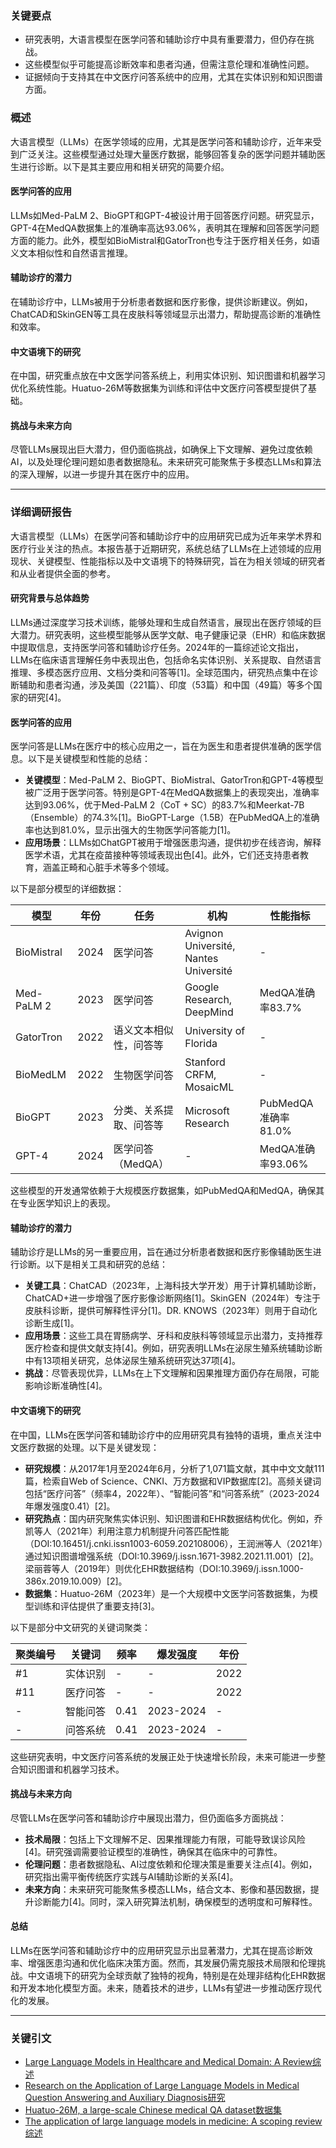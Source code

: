 ### 关键要点
- 研究表明，大语言模型在医学问答和辅助诊疗中具有重要潜力，但仍存在挑战。
- 这些模型似乎可能提高诊断效率和患者沟通，但需注意伦理和准确性问题。
- 证据倾向于支持其在中文医疗问答系统中的应用，尤其在实体识别和知识图谱方面。

### 概述
大语言模型（LLMs）在医学领域的应用，尤其是医学问答和辅助诊疗，近年来受到广泛关注。这些模型通过处理大量医疗数据，能够回答复杂的医学问题并辅助医生进行诊断。以下是其主要应用和相关研究的简要介绍。

#### 医学问答的应用
LLMs如Med-PaLM 2、BioGPT和GPT-4被设计用于回答医疗问题。研究显示，GPT-4在MedQA数据集上的准确率高达93.06%，表明其在理解和回答医学问题方面的能力。此外，模型如BioMistral和GatorTron也专注于医疗相关任务，如语义文本相似性和自然语言推理。

#### 辅助诊疗的潜力
在辅助诊疗中，LLMs被用于分析患者数据和医疗影像，提供诊断建议。例如，ChatCAD和SkinGEN等工具在皮肤科等领域显示出潜力，帮助提高诊断的准确性和效率。

#### 中文语境下的研究
在中国，研究重点放在中文医学问答系统上，利用实体识别、知识图谱和机器学习优化系统性能。Huatuo-26M等数据集为训练和评估中文医疗问答模型提供了基础。

#### 挑战与未来方向
尽管LLMs展现出巨大潜力，但仍面临挑战，如确保上下文理解、避免过度依赖AI，以及处理伦理问题如患者数据隐私。未来研究可能聚焦于多模态LLMs和算法的深入理解，以进一步提升其在医疗中的应用。

---

### 详细调研报告

大语言模型（LLMs）在医学问答和辅助诊疗中的应用研究已成为近年来学术界和医疗行业关注的热点。本报告基于近期研究，系统总结了LLMs在上述领域的应用现状、关键模型、性能指标以及中文语境下的特殊研究，旨在为相关领域的研究者和从业者提供全面的参考。

#### 研究背景与总体趋势
LLMs通过深度学习技术训练，能够处理和生成自然语言，展现出在医疗领域的巨大潜力。研究表明，这些模型能够从医学文献、电子健康记录（EHR）和临床数据中提取信息，支持医学问答和辅助诊疗任务。2024年的一篇综述论文指出，LLMs在临床语言理解任务中表现出色，包括命名实体识别、关系提取、自然语言推理、多模态医疗应用、文档分类和问答等[1]。全球范围内，研究热点集中在诊断辅助和患者沟通，涉及美国（221篇）、印度（53篇）和中国（49篇）等多个国家的研究[4]。

#### 医学问答的应用
医学问答是LLMs在医疗中的核心应用之一，旨在为医生和患者提供准确的医学信息。以下是关键模型和性能的总结：

- **关键模型**：Med-PaLM 2、BioGPT、BioMistral、GatorTron和GPT-4等模型被广泛用于医学问答。特别是GPT-4在MedQA数据集上的表现突出，准确率达到93.06%，优于Med-PaLM 2（CoT + SC）的83.7%和Meerkat-7B（Ensemble）的74.3%[1]。BioGPT-Large（1.5B）在PubMedQA上的准确率也达到81.0%，显示出强大的生物医学问答能力[1]。
- **应用场景**：LLMs如ChatGPT被用于增强医患沟通，提供初步在线咨询，解释医学术语，尤其在疫苗接种等领域表现出色[4]。此外，它们还支持患者教育，涵盖正畸和心脏手术等多个领域。

以下是部分模型的详细数据：

| **模型**               | **年份** | **任务**                     | **机构**                     | **性能指标**                  |
|-------------------------|----------|------------------------------|-------------------------------------|-------------------------------|
| BioMistral             | 2024     | 医学问答                     | Avignon Université, Nantes Université | -                             |
| Med-PaLM 2             | 2023     | 医学问答                     | Google Research, DeepMind           | MedQA准确率83.7%             |
| GatorTron              | 2022     | 语义文本相似性，问答等        | University of Florida               | -                             |
| BioMedLM               | 2022     | 生物医学问答                 | Stanford CRFM, MosaicML             | -                             |
| BioGPT                 | 2023     | 分类、关系提取、问答等        | Microsoft Research                 | PubMedQA准确率81.0%          |
| GPT-4                  | 2024     | 医学问答（MedQA）             | -                                   | MedQA准确率93.06%            |

这些模型的开发通常依赖于大规模医疗数据集，如PubMedQA和MedQA，确保其在专业医学知识上的表现。

#### 辅助诊疗的潜力
辅助诊疗是LLMs的另一重要应用，旨在通过分析患者数据和医疗影像辅助医生进行诊断。以下是相关工具和研究的总结：

- **关键工具**：ChatCAD（2023年，上海科技大学开发）用于计算机辅助诊断，ChatCAD+进一步增强了医疗影像诊断网络[1]。SkinGEN（2024年）专注于皮肤科诊断，提供可解释性评分[1]。DR. KNOWS（2023年）则用于自动化诊断生成[1]。
- **应用场景**：这些工具在胃肠病学、牙科和皮肤科等领域显示出潜力，支持推荐医疗检查和提供文献支持[4]。例如，研究表明LLMs在泌尿生殖系统辅助诊断中有13项相关研究，总体泌尿生殖系统研究达37项[4]。
- **挑战**：尽管表现优异，LLMs在上下文理解和因果推理方面仍存在局限，可能影响诊断准确性[4]。

#### 中文语境下的研究
在中国，LLMs在医学问答和辅助诊疗中的应用研究具有独特的语境，重点关注中文医疗数据的处理。以下是关键发现：

- **研究规模**：从2017年1月至2024年6月，分析了1,071篇文献，其中中文文献111篇，检索自Web of Science、CNKI、万方数据和VIP数据库[2]。高频关键词包括“医疗问答”（频率4，2022年）、“智能问答”和“问答系统”（2023-2024年爆发强度0.41）[2]。
- **研究热点**：国内研究聚焦实体识别、知识图谱和EHR数据结构优化。例如，乔凯等人（2021年）利用注意力机制提升问答匹配性能（DOI:10.16451/j.cnki.issn1003-6059.202108006），王润洲等人（2021年）通过知识图谱增强系统（DOI:10.3969/j.issn.1671-3982.2021.11.001）[2]。梁丽蓉等人（2019年）则优化EHR数据结构（DOI:10.3969/j.issn.1000-386x.2019.10.009）[2]。
- **数据集**：Huatuo-26M（2023年）是一个大规模中文医学问答数据集，为模型训练和评估提供了重要支持[3]。

以下是部分中文研究的关键词聚类：

| **聚类编号** | **关键词**       | **频率** | **爆发强度** | **年份** |
|--------------|------------------|----------|--------------|----------|
| #1           | 实体识别         | -        | -            | 2022     |
| #11          | 医疗问答         | -        | -            | 2022     |
| -            | 智能问答         | 0.41     | 2023-2024    | -        |
| -            | 问答系统         | 0.41     | 2023-2024    | -        |

这些研究表明，中文医疗问答系统的发展正处于快速增长阶段，未来可能进一步整合知识图谱和机器学习技术。

#### 挑战与未来方向
尽管LLMs在医学问答和辅助诊疗中展现出潜力，但仍面临多方面挑战：

- **技术局限**：包括上下文理解不足、因果推理能力有限，可能导致误诊风险[4]。研究强调需要验证模型的准确性，确保其在临床中的可靠性。
- **伦理问题**：患者数据隐私、AI过度依赖和伦理决策是重要关注点[4]。例如，研究指出需平衡传统医疗实践与AI辅助诊断的关系[4]。
- **未来方向**：未来研究可能聚焦多模态LLMs，结合文本、影像和基因数据，提升诊断能力[4]。同时，深入研究算法机制，确保模型的透明度和可解释性。

#### 总结
LLMs在医学问答和辅助诊疗中的应用研究显示出显著潜力，尤其在提高诊断效率、增强医患沟通和优化临床决策方面。然而，其发展仍需克服技术局限和伦理挑战。中文语境下的研究为全球贡献了独特的视角，特别是在处理非结构化EHR数据和开发本地化模型方面。未来，随着技术的进步，LLMs有望进一步推动医疗现代化的发展。

---

### 关键引文
- [Large Language Models in Healthcare and Medical Domain: A Review综述](https://arxiv.org/html/2401.06775v2)
- [Research on the Application of Large Language Models in Medical Question Answering and Auxiliary Diagnosis研究](https://www.chinagp.net/CN/article/downloadArticleFile.do?attachType=PDF&id=8520)
- [Huatuo-26M, a large-scale Chinese medical QA dataset数据集](https://arxiv.org/abs/2305.01526)
- [The application of large language models in medicine: A scoping review综述](https://pmc.ncbi.nlm.nih.gov/articles/PMC11091685/)